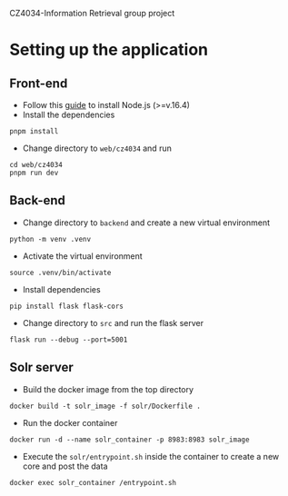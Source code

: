 CZ4034-Information Retrieval group project


# Setting up the application

## Front-end
- Follow this [guide](https://nodejs.org/en/learn/getting-started/how-to-install-nodejs) to install Node.js (>=v.16.4)
- Install the dependencies

```shell
pnpm install
```

- Change directory to `web/cz4034` and run

```shell
cd web/cz4034
pnpm run dev
```

## Back-end

- Change directory to `backend` and create a new virtual environment

```shell
python -m venv .venv
```

- Activate the virtual environment

```shell
source .venv/bin/activate
```

- Install dependencies

```shell
pip install flask flask-cors
```

- Change directory to `src` and run the flask server

```shell
flask run --debug --port=5001
```

## Solr server

- Build the docker image from the top directory

```shell
docker build -t solr_image -f solr/Dockerfile .
```

- Run the docker container 

```shell
docker run -d --name solr_container -p 8983:8983 solr_image
```

- Execute the `solr/entrypoint.sh` inside the container to create a new core and post the data

```shell
docker exec solr_container /entrypoint.sh
```
